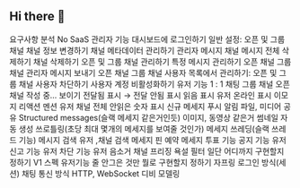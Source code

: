 ## Hi there 👋

<!--

**Here are some ideas to get you started:**

🙋‍♀️ A short introduction - what is your organization all about?
🌈 Contribution guidelines - how can the community get involved?
👩‍💻 Useful resources - where can the community find your docs? Is there anything else the community should know?
🍿 Fun facts - what does your team eat for breakfast?
🧙 Remember, you can do mighty things with the power of [Markdown](https://docs.github.com/github/writing-on-github/getting-started-with-writing-and-formatting-on-github/basic-writing-and-formatting-syntax)
-->

요구사항 분석
No SaaS
관리자 기능
대시보드에 로그인하기
일반 설정: 오픈 및 그룹 채널
채널 정보 변경하기
채널 메타데이터 관리하기
관리자 메시지
채널 메시지 전체 삭제하기
채널 삭제하기
오픈 및 그룹 채널 관리하기
특정 메시지 관리하기
오픈 채널
그룹 채널
관리자 메시지 보내기
오픈 채널
그룹 채널
사용자 목록에서 관리하기: 오픈 및 그룹 채널
사용자 차단하기
사용자 계정 비활성화하기
유저 기능
1 : 1 채팅
그룹 채널
오픈 채널
작성 중… 보이기
전달됨 표시 → 전달 안됨 표시
읽음 표시
유저 온라인 표시
이모지 리액션
멘션
유저
채널 전체
안읽은 숫자 표시
신규 메세지 푸시 알림
파일, 미디어 공유
Structured messages(슬랙 메세지 같은거인듯)
이미지, 동영상 같은거 썸네일 자동 생성
쓰로틀링(초당 최대 몇개의 메세지를 보여줄 것인가)
메세지 쓰레딩(슬랙 쓰레드 기능)
메시지 검색
유저 ,채널 검색
메세지 핀
예약 메세지
투표 기능
공지 기능
유저 신고 기능
유저 차단 기능
유저 음소거
채널 프리징
욕설 필터
일단 어디까지 구현할지 정하기
V1 스펙
유저기능 줄 안그은 것만
뭘로 구현할지 정하기
자프링
로그인 방식(세션)
채팅 통신 방식 HTTP, WebSocket
디비 모델링
